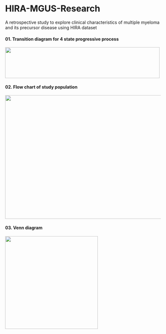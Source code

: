 # HIRA-MGUS-Research
A retrospective study to explore clinical characteristics of multiple myeloma  and its precursor disease using HIRA dataset 

#### 01. Transition diagram for 4 state progressive process  
<img src="https://github.com/SeuljiMoon/HIRA-MGUS-Research/assets/129368100/90c63d42-fca9-4663-8fea-fa03062b7a9b.png" width="500" height="100"/>



#### 02. Flow chart of study population
<img src="https://github.com/SeuljiMoon/HIRA-MGUS-Research/assets/129368100/447ad786-4148-48ba-9942-7e070d7758f3.png" width="600" height="400"/>



#### 03. Venn diagram
<img src="https://github.com/SeuljiMoon/HIRA-MGUS-Research/assets/129368100/cdb777b0-5b85-48f5-9c5a-148709a8ab61.png" width="300" height="300"/>

